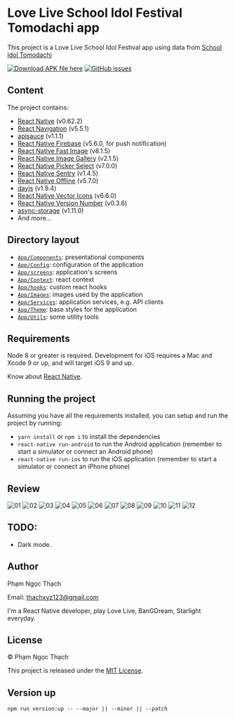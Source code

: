 # Love Live School Idol Festival Tomodachi app

This project is a Love Live School Idol Festival app using data from [School Idol Tomodachi](http://schoolido.lu/)

[![Download APK file here](https://img.shields.io/github/downloads/pnthach95/LLSIFTomodachiApp/total.svg?style=flat-square)](https://github.com/pnthach95/LLSIFTomodachiApp/releases)
[![GitHub issues](https://img.shields.io/github/issues/pnthach95/LLSIFTomodachiApp.svg?style=flat-square)](https://github.com/pnthach95/LLSIFTomodachiApp/issues)

## Content

The project contains:

- [React Native](https://facebook.github.io/react-native/) (v0.62.2)
- [React Navigation](https://reactnavigation.org/) (v5.5.1)
- [apisauce](https://github.com/infinitered/apisauce) (v1.1.1)
- [React Native Firebase](http://rnfirebase.io) (v5.6.0, for push notification)
- [React Native Fast Image](https://github.com/DylanVann/react-native-fast-image) (v8.1.5)
- [React Native Image Gallery](https://github.com/archriss/react-native-image-gallery) (v2.1.5)
- [React Native Picker Select](https://github.com/lawnstarter/react-native-picker-select) (v7.0.0)
- [React Native Sentry](https://sentry.io) (v1.4.5)
- [React Native Offline](https://github.com/rgommezz/react-native-offline) (v5.7.0)
- [dayjs](https://day.js.org/) (v1.9.4)
- [React Native Vector Icons](https://github.com/oblador/react-native-vector-icons) (v6.6.0)
- [React Native Version Number](https://github.com/APSL/react-native-version-number) (v0.3.6)
- [async-storage](https://github.com/react-native-community/react-native-async-storage) (v1.11.0)
- And more...

## Directory layout

- [`App/Components`](App/Components): presentational components
- [`App/Config`](App/Config): configuration of the application
- [`App/screens`](App/screens): application's screens
- [`App/Context`](App/Context): react context
- [`App/hooks`](App/hooks): custom react hooks
- [`App/Images`](App/Images): images used by the application
- [`App/Services`](App/Services): application services, e.g. API clients
- [`App/Theme`](App/Theme): base styles for the application
- [`App/Utils`](App/Utils): some utility tools

## Requirements

Node 8 or greater is required. Development for iOS requires a Mac and Xcode 9 or up, and will target iOS 9 and up.

Know about [React Native](https://reactnative.dev).

## Running the project

Assuming you have all the requirements installed, you can setup and run the project by running:

- `yarn install` or `npm i` to install the dependencies
- `react-native run-android` to run the Android application (remember to start a simulator or connect an Android phone)
- `react-native run-ios` to run the iOS application (remember to start a simulator or connect an iPhone phone)

## Review

![01](docs/images/0.2.3/01.png)
![02](docs/images/0.2.3/02.png)
![03](docs/images/0.2.3/03.png)
![04](docs/images/0.2.3/04.png)
![05](docs/images/0.2.3/05.png)
![06](docs/images/0.2.3/06.png)
![07](docs/images/0.2.3/07.png)
![08](docs/images/0.2.3/08.png)
![09](docs/images/0.2.3/09.png)
![10](docs/images/0.2.3/10.png)
![11](docs/images/0.2.3/11.png)
![12](docs/images/0.2.3/12.png)

## TODO:

- Dark mode.

## Author

Phạm Ngọc Thạch

Email: [thachxyz123@gmail.com](mailto:thachxyz123@gmail.com)

I'm a React Native developer, play Love Live, BanGDream, Starlight everyday.

## License

© Phạm Ngọc Thạch

This project is released under the [MIT License](LICENSE).

## Version up

`npm run version:up -- --major || --minor || --patch`
